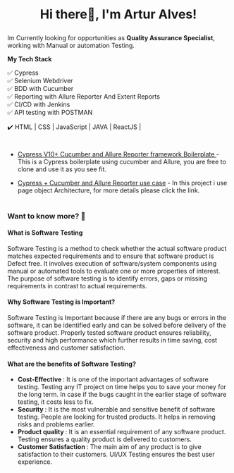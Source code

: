 <h1>
  <p align="center"> Hi there👋, I'm Artur Alves!
</h1>
<p>Im Currently looking for opportunities as <strong> Quality Assurance Specialist</strong>, working with Manual or automation Testing.</p>
  
<p><strong>My Tech Stack </strong>

:white_check_mark: Cypress <br/>
:white_check_mark: Selenium Webdriver<br/>
:white_check_mark: BDD with Cucumber<br/>
:white_check_mark: Reporting with Allure Reporter And Extent Reports <br/>
:white_check_mark: CI/CD with Jenkins <br/>
:white_check_mark: API testing with POSTMAN <br/>
  
:heavy_check_mark: HTML | CSS  | JavaScript | JAVA | ReactJS |<br/>


<h1></h1>

- [Cypress V10+  Cucumber and Allure Reporter framework Boilerplate ](https://github.com/ArturAAlves/Cypress-BDD-Allure-Boilerplate) - This is a Cypress boilerplate using cucumber and Allure, you are free to clone and use it as you see fit. 
 
 - [Cypress + Cucumber and Allure Reporter use case](https://github.com/ArturAAlves/CypressExampleTesting) - In this project i use page object Architecture, for more details please click the link.

<h1></h1>

### Want to know more? 🤔 ###

<h4>What is Software Testing</h4>
 <p>Software Testing is a method to check whether the actual software product matches expected requirements and to ensure that software product is Defect free. It involves execution of software/system components using manual or automated tools to evaluate one or more properties of interest. The purpose of software testing is to identify errors, gaps or missing requirements in contrast to actual requirements.</p>

<h4>Why Software Testing is Important?</h4> 
<p>Software Testing is Important because if there are any bugs or errors in the software, it can be identified early and can be solved before delivery of the software product. Properly tested software product ensures reliability, security and high performance which further results in time saving, cost effectiveness and customer satisfaction.</p>

#### What are the benefits of Software Testing? ####
 * <strong> Cost-Effective </strong>: It is one of the important advantages of software testing. Testing any IT project on time helps you to save your money for the long term. In case if the bugs caught in the earlier stage of software testing, it costs less to fix. </br>
 * <strong> Security </strong>: It is the most vulnerable and sensitive benefit of software testing. People are looking for trusted products. It helps in removing risks and problems earlier. </br>
 * <strong> Product quality </strong>: It is an essential requirement of any software product. Testing ensures a quality product is delivered to customers. </br>
 * <strong> Customer Satisfaction </strong>: The main aim of any product is to give satisfaction to their customers. UI/UX Testing ensures the best user experience.
 






<!--
**ArturAAlves/ArturAAlves** is a ✨ _special_ ✨ repository because its `README.md` (this file) appears on your GitHub profile.

Here are some ideas to get you started:

- 🔭 I’m currently working on ...
- 🌱 I’m currently learning ...
- 👯 I’m looking to collaborate on ...
- 🤔 I’m looking for help with ...
- 💬 Ask me about ...
- 📫 How to reach me: ...
- ⚡ Fun fact: ...
-->
